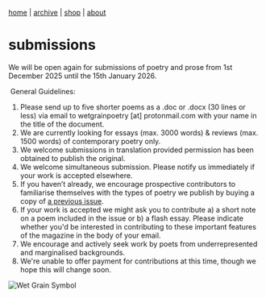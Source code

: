 [home](index.md) | [archive](archive.md) | [shop](shop.md)  |  [about](about.md)

# submissions


We will be open again for submissions of poetry and prose from 1st December 2025 until the 15th January 2026.

​
General Guidelines:

1. Please send up to five shorter poems as a .doc or .docx (30 lines or less) via email to wetgrainpoetry [at] protonmail.com with your name in the title of the document.
2. We are currently looking for essays (max. 3000 words) & reviews (max. 1500 words) of contemporary poetry only.
3. We welcome submissions in translation provided permission has been obtained to publish the original.
5. We welcome simultaneous submission. Please notify us immediately if your work is accepted elsewhere.
6. If you haven’t already, we encourage prospective contributors to familiarise themselves with the types of poetry we publish by buying a copy of [a previous issue](shop.md).
7. If your work is accepted we might ask you to contribute a) a short note on a poem included in the issue or b) a flash essay. Please indicate whether you'd be interested in contributing to these important features of the magazine in the body of your email.
8. We encourage and actively seek work by poets from underrepresented and marginalised backgrounds.
9. We're unable to offer payment for contributions at this time, though we hope this will change soon.

![Wet Grain Symbol](64476F79-6159-40AD-9A2E-5FAAC64F5E07.jpeg)



